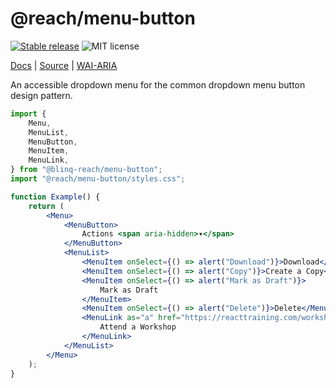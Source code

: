 # @reach/menu-button

[![Stable release](https://img.shields.io/npm/v/@reach/menu-button.svg)](https://npm.im/@reach/menu-button) ![MIT license](https://badgen.now.sh/badge/license/MIT)

[Docs](https://reach.tech/menu-button) | [Source](https://github.com/reach/reach-ui/tree/main/packages/menu-button) | [WAI-ARIA](https://www.w3.org/TR/wai-aria-practices-1.2/#menubutton)

An accessible dropdown menu for the common dropdown menu button design pattern.

```jsx
import {
	Menu,
	MenuList,
	MenuButton,
	MenuItem,
	MenuLink,
} from "@blinq-reach/menu-button";
import "@reach/menu-button/styles.css";

function Example() {
	return (
		<Menu>
			<MenuButton>
				Actions <span aria-hidden>▾</span>
			</MenuButton>
			<MenuList>
				<MenuItem onSelect={() => alert("Download")}>Download</MenuItem>
				<MenuItem onSelect={() => alert("Copy")}>Create a Copy</MenuItem>
				<MenuItem onSelect={() => alert("Mark as Draft")}>
					Mark as Draft
				</MenuItem>
				<MenuItem onSelect={() => alert("Delete")}>Delete</MenuItem>
				<MenuLink as="a" href="https://reacttraining.com/workshops/">
					Attend a Workshop
				</MenuLink>
			</MenuList>
		</Menu>
	);
}
```
